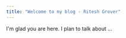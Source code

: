```yaml
---
title: "Welcome to my blog - Ritesh Grover"
---
```


I'm glad you are here. I plan to talk about ...
